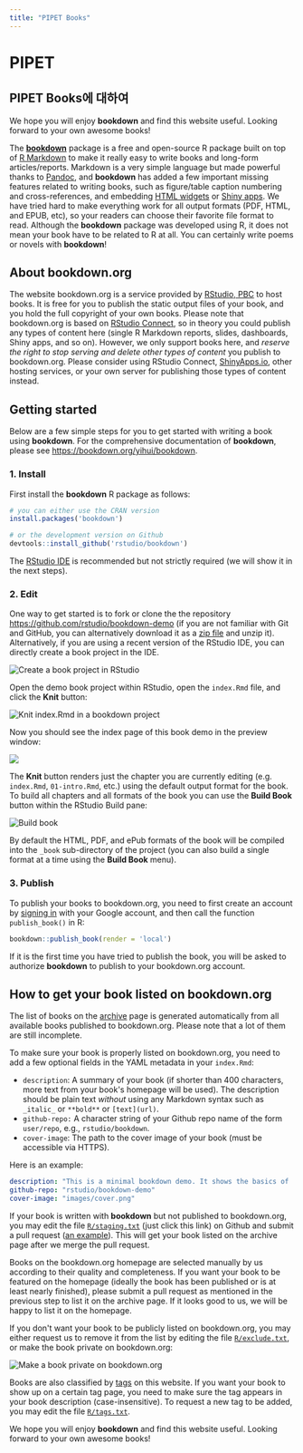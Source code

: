 ```yaml
---
title: "PIPET Books"
---
```



# PIPET



## PIPET Books에 대하여


We hope you will enjoy **bookdown** and find this website useful. Looking forward to your own awesome books!

The [**bookdown**](https://github.com/rstudio/bookdown) package is a free and open-source R package built on top of [R Markdown](http://rmarkdown.rstudio.com) to make it really easy to write books and long-form articles/reports. Markdown is a very simple language but made powerful thanks to [Pandoc](http://pandoc.org), and **bookdown** has added a few important missing features related to writing books, such as figure/table caption numbering and cross-references, and embedding [HTML widgets](https://htmlwidgets.org) or [Shiny apps](https://shiny.rstudio.com). We have tried hard to make everything work for all output formats (PDF, HTML, and EPUB, etc), so your readers can choose their favorite file format to read. Although the **bookdown** package was developed using R, it does not mean your book have to be related to R at all. You can certainly write poems or novels with **bookdown**!

## About bookdown.org

The website bookdown.org is a service provided by [RStudio, PBC](https://www.rstudio.com) to host books. It is free for you to publish the static output files of your book, and you hold the full copyright of your own books. Please note that bookdown.org is based on [RStudio Connect](https://www.rstudio.com/products/connect/), so in theory you could publish any types of content here (single R Markdown reports, slides, dashboards, Shiny apps, and so on). However, we only support books here, and _reserve the right to stop serving and delete other types of content_ you publish to bookdown.org. Please consider using RStudio Connect, [ShinyApps.io](https://www.shinyapps.io), other hosting services, or your own server for publishing those types of content instead.

## Getting started

Below are a few simple steps for you to get started with writing a book using **bookdown**. For the comprehensive documentation of **bookdown**, please see <https://bookdown.org/yihui/bookdown>.

### 1. Install

First install the **bookdown** R package as follows:

```r
# you can either use the CRAN version
install.packages('bookdown')

# or the development version on Github
devtools::install_github('rstudio/bookdown')
```

The [RStudio IDE](https://www.rstudio.com/products/rstudio/download/preview/) is recommended but not strictly required (we will show it in the next steps).

### 2. Edit

One way to get started is to fork or clone the the repository <https://github.com/rstudio/bookdown-demo> (if you are not familiar with Git and GitHub, you can alternatively download it as a [zip file](https://github.com/rstudio/bookdown-demo/archive/master.zip) and unzip it). Alternatively, if you are using a recent version of the RStudio IDE, you can directly create a book project in the IDE.

![Create a book project in RStudio](https://user-images.githubusercontent.com/163582/42904357-6a41de3e-8a9a-11e8-87d1-fee8b85a2dfc.png)

Open the demo book project within RStudio, open the `index.Rmd` file, and click the **Knit** button:

![Knit index.Rmd in a bookdown project](/images/knit-book.png)

Now you should see the index page of this book demo in the preview window:

![](/images/preview-book.png)

The **Knit** button renders just the chapter you are currently editing (e.g. `index.Rmd`, `01-intro.Rmd`, etc.) using the default output format for the book. To build all chapters and all formats of the book you can use the **Build Book** button within the RStudio Build pane:

![Build book](/images/build-book.png)

By default the HTML, PDF, and ePub formats of the book will be compiled into the `_book` sub-directory of the project (you can also build a single format at a time using the **Build Book** menu).

### 3. Publish

To publish your books to bookdown.org, you need to first create an account by [signing in](http://bookdown.org/connect/) with your Google account, and then call the function `publish_book()` in R:

```r
bookdown::publish_book(render = 'local')
```

If it is the first time you have tried to publish the book, you will be asked to authorize **bookdown** to publish to your bookdown.org account.

## How to get your book listed on bookdown.org

The list of books on the [archive](/archive/) page is generated automatically from all available books published to bookdown.org. Please note that a lot of them are still incomplete.

To make sure your book is properly listed on bookdown.org, you need to add a few optional fields in the YAML metadata in your `index.Rmd`:

- `description`: A summary of your book (if shorter than 400 characters, more text from your book's homepage will be used). The description should be plain text _without_ using any Markdown syntax such as `_italic_` or `**bold**` or `[text](url)`.
- `github-repo:` A character string of your Github repo name of the form `user/repo`, e.g., `rstudio/bookdown`.
- `cover-image`: The path to the cover image of your book (must be accessible via HTTPS).

Here is an example:

```yaml
description: "This is a minimal bookdown demo. It shows the basics of ..."
github-repo: "rstudio/bookdown-demo"
cover-image: "images/cover.png"
```

If your book is written with **bookdown** but not published to bookdown.org, you may edit the file [`R/staging.txt`](https://github.com/rstudio/bookdown.org/edit/master/R/staging.txt) (just click this link) on Github and submit a pull request ([an example](https://github.com/rstudio/bookdown.org/pull/13)). This will get your book listed on the archive page after we merge the pull request.

Books on the bookdown.org homepage are selected manually by us according to their quality and completeness. If you want your book to be featured on the homepage (ideally the book has been published or is at least nearly finished), please submit a pull request as mentioned in the previous step to list it on the archive page. If it looks good to us, we will be happy to list it on the homepage.

If you don't want your book to be publicly listed on bookdown.org, you may either request us to remove it from the list by editing the file [`R/exclude.txt`](https://github.com/rstudio/bookdown.org/edit/master/R/exclude.txt), or make the book private on bookdown.org:

![Make a book private on bookdown.org](https://user-images.githubusercontent.com/163582/43099998-9718029c-8e89-11e8-9abd-01934120d9dc.png)

Books are also classified by [tags](/tags/) on this website. If you want your book to show up on a certain tag page, you need to make sure the tag appears in your book description (case-insensitive). To request a new tag to be added, you may edit the file [`R/tags.txt`](https://github.com/rstudio/bookdown.org/edit/master/R/tags.txt).

We hope you will enjoy **bookdown** and find this website useful. Looking forward to your own awesome books!
